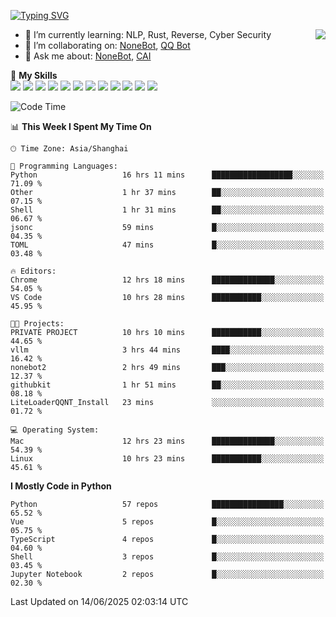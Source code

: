 [![Typing SVG](https://readme-typing-svg.herokuapp.com?size=25&duration=2500&color=8C43EA&vCenter=true&width=200&height=40&lines=Hi+there+%F0%9F%91%8B%F0%9F%8F%BB;I'm+yanyongyu)](https://git.io/typing-svg)

<a href="#">
  <img align="right" src="https://github-readme-stats.vercel.app/api?username=yanyongyu&count_private=true&show_icons=true&bg_color=15,f2f7fd,E0EAFC" />
</a>

- 🌱 I’m currently learning: NLP, Rust, Reverse, Cyber Security
- 👯 I’m collaborating on: [NoneBot](https://github.com/nonebot), [QQ Bot](https://github.com/Mrs4s/go-cqhttp)
- 💬 Ask me about: [NoneBot](https://github.com/nonebot), [CAI](https://github.com/cscs181/CAI)

🌟 **My Skills**  
![](https://img.shields.io/badge/-Python-3e74a2?style=flat-square&logo=Python&logoColor=fff)
![](https://img.shields.io/badge/-TypeScript-3178C6?style=flat-square&logo=TypeScript&logoColor=fff)
![](https://img.shields.io/badge/-Vue-4fc08d?style=flat-square&logo=Vue.js&logoColor=fff)
![](https://img.shields.io/badge/-React-2d98ce?style=flat-square&logo=React&logoColor=fff)
![](https://img.shields.io/badge/-FastAPI-009688?style=flat-square&logo=FastAPI&logoColor=fff)
![](https://img.shields.io/badge/-Linux-000000?style=flat-square&logo=Linux&logoColor=fff)
![](https://img.shields.io/badge/-Docker-2496ED?style=flat-square&logo=Docker&logoColor=fff)
![](https://img.shields.io/badge/-Kubernetes-326CE5?style=flat-square&logo=Kubernetes&logoColor=fff)
![](https://img.shields.io/badge/-GitHub%20Actions-2088FF?style=flat-square&logo=GitHubActions&logoColor=fff)
![](https://img.shields.io/badge/-PostgreSQL-4169E1?style=flat-square&logo=PostgreSQL&logoColor=fff)
![](https://img.shields.io/badge/-Redis-DC382D?style=flat-square&logo=Redis&logoColor=fff)
![](https://img.shields.io/badge/-MongoDB-47A248?style=flat-square&logo=MongoDB&logoColor=fff)

<!--START_SECTION:waka-->
![Code Time](http://img.shields.io/badge/Code%20Time-7%2C660%20hrs%2022%20mins-blue)

📊 **This Week I Spent My Time On** 

```text
🕑︎ Time Zone: Asia/Shanghai

💬 Programming Languages: 
Python                   16 hrs 11 mins      ██████████████████░░░░░░░   71.09 % 
Other                    1 hr 37 mins        ██░░░░░░░░░░░░░░░░░░░░░░░   07.15 % 
Shell                    1 hr 31 mins        ██░░░░░░░░░░░░░░░░░░░░░░░   06.67 % 
jsonc                    59 mins             █░░░░░░░░░░░░░░░░░░░░░░░░   04.35 % 
TOML                     47 mins             █░░░░░░░░░░░░░░░░░░░░░░░░   03.48 % 

🔥 Editors: 
Chrome                   12 hrs 18 mins      ██████████████░░░░░░░░░░░   54.05 % 
VS Code                  10 hrs 28 mins      ███████████░░░░░░░░░░░░░░   45.95 % 

🐱‍💻 Projects: 
PRIVATE PROJECT          10 hrs 10 mins      ███████████░░░░░░░░░░░░░░   44.65 % 
vllm                     3 hrs 44 mins       ████░░░░░░░░░░░░░░░░░░░░░   16.42 % 
nonebot2                 2 hrs 49 mins       ███░░░░░░░░░░░░░░░░░░░░░░   12.37 % 
githubkit                1 hr 51 mins        ██░░░░░░░░░░░░░░░░░░░░░░░   08.18 % 
LiteLoaderQQNT_Install   23 mins             ░░░░░░░░░░░░░░░░░░░░░░░░░   01.72 % 

💻 Operating System: 
Mac                      12 hrs 23 mins      ██████████████░░░░░░░░░░░   54.39 % 
Linux                    10 hrs 23 mins      ███████████░░░░░░░░░░░░░░   45.61 % 
```

**I Mostly Code in Python** 

```text
Python                   57 repos            ████████████████░░░░░░░░░   65.52 % 
Vue                      5 repos             █░░░░░░░░░░░░░░░░░░░░░░░░   05.75 % 
TypeScript               4 repos             █░░░░░░░░░░░░░░░░░░░░░░░░   04.60 % 
Shell                    3 repos             █░░░░░░░░░░░░░░░░░░░░░░░░   03.45 % 
Jupyter Notebook         2 repos             █░░░░░░░░░░░░░░░░░░░░░░░░   02.30 % 
```




 Last Updated on 14/06/2025 02:03:14 UTC
<!--END_SECTION:waka-->
